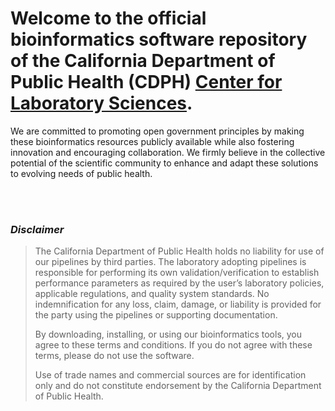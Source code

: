 # Welcome to the official bioinformatics software repository of the California Department of Public Health (CDPH) [Center for Laboratory Sciences](https://www.cdph.ca.gov/Programs/cls).

We are committed to promoting open government principles by making these bioinformatics resources publicly available while also fostering innovation and encouraging collaboration. We firmly believe in the collective potential of the scientific community to enhance and adapt these solutions to evolving needs of public health.

<br/><br/>

### ***Disclaimer***

> The California Department of Public Health holds no liability for use of our pipelines by third parties. The laboratory adopting pipelines is responsible for performing its own validation/verification to establish performance parameters as required by the user’s laboratory policies, applicable regulations, and quality system standards. No indemnification for any loss, claim, damage, or liability is provided for the party using the pipelines or supporting documentation. 
> 
> By downloading, installing, or using our bioinformatics tools, you agree to these terms and conditions. If you do not agree with these terms, please do not use the software. 
> 
> Use of trade names and commercial sources are for identification only and do not constitute endorsement by the California Department of Public Health.


<!--
🧙 Remember, you can do mighty things with the power of [Markdown](https://docs.github.com/github/writing-on-github/getting-started-with-writing-and-formatting-on-github/basic-writing-and-formatting-syntax)
-->
